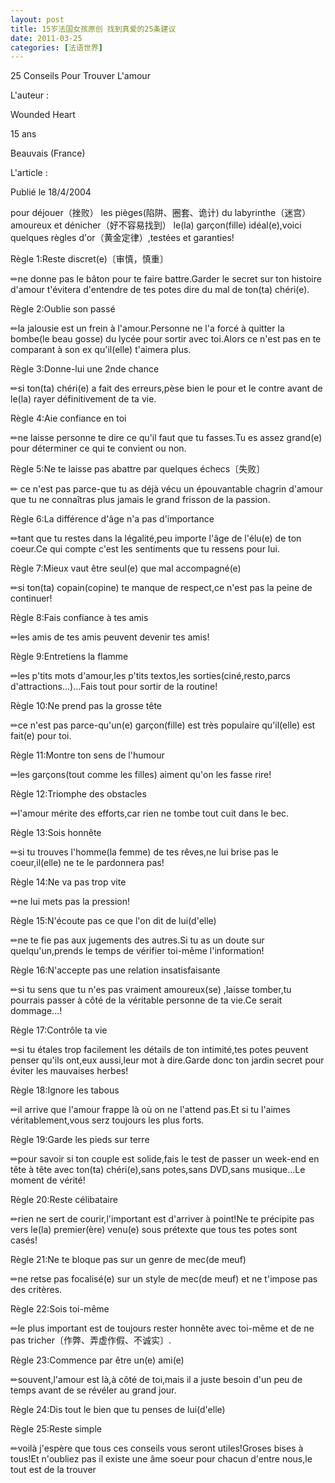 ```yaml
---
layout: post
title: 15岁法国女孩原创 找到真爱的25条建议
date: 2011-03-25
categories: [法语世界]  
---
```


25 Conseils Pour Trouver L'amour



L'auteur :

Wounded Heart

15 ans

Beauvais (France)

L'article :

Publié le 18/4/2004

pour déjouer（挫败） les pièges(陷阱、圈套、诡计) du labyrinthe（迷宫） amoureux et dénicher（好不容易找到） le(la) garçon(fille) idéal(e),voici quelques règles d'or（黄金定律）,testées et garanties!



Règle 1:Reste discret(e)〔审慎，慎重〕

✏ne donne pas le bâton pour te faire battre.Garder le secret sur ton histoire d'amour t'évitera d'entendre de tes potes dire du mal de ton(ta) chéri(e).

Règle 2:Oublie son passé

✏la jalousie est un frein à l'amour.Personne ne l'a forcé à quitter la bombe(le beau gosse) du lycée pour sortir avec toi.Alors ce n'est pas en te comparant à son ex qu'il(elle) t'aimera plus.

Règle 3:Donne-lui une 2nde chance

✏si ton(ta) chéri(e) a fait des erreurs,pèse bien le pour et le contre avant de le(la) rayer définitivement de ta vie.

Règle 4:Aie confiance en toi

✏ne laisse personne te dire ce qu'il faut que tu fasses.Tu es assez grand(e) pour déterminer ce qui te convient ou non.

Règle 5:Ne te laisse pas abattre par quelques échecs〔失败〕

✏ ce n'est pas parce-que tu as déjà vécu un épouvantable chagrin d'amour que tu ne connaîtras plus jamais le grand frisson de la passion.

Règle 6:La différence d'âge n'a pas d'importance

✏tant que tu restes dans la légalité,peu importe l'âge de l'élu(e) de ton coeur.Ce qui compte c'est les sentiments que tu ressens pour lui.

Règle 7:Mieux vaut être seul(e) que mal accompagné(e)

✏si ton(ta) copain(copine) te manque de respect,ce n'est pas la peine de continuer!

Règle 8:Fais confiance à tes amis

✏les amis de tes amis peuvent devenir tes amis!

Règle 9:Entretiens la flamme

✏les p'tits mots d'amour,les p'tits textos,les sorties(ciné,resto,parcs d'attractions...)...Fais tout pour sortir de la routine!

Règle 10:Ne prend pas la grosse tête

✏ce n'est pas parce-qu'un(e) garçon(fille) est très populaire qu'il(elle) est fait(e) pour toi.

Règle 11:Montre ton sens de l'humour

✏les garçons(tout comme les filles) aiment qu'on les fasse rire!

Règle 12:Triomphe des obstacles

✏l'amour mérite des efforts,car rien ne tombe tout cuit dans le bec.

Règle 13:Sois honnête

✏si tu trouves l'homme(la femme) de tes rêves,ne lui brise pas le coeur,il(elle) ne te le pardonnera pas!

Règle 14:Ne va pas trop vite

✏ne lui mets pas la pression!

Règle 15:N'écoute pas ce que l'on dit de lui(d'elle)

✏ne te fie pas aux jugements des autres.Si tu as un doute sur quelqu'un,prends le temps de vérifier toi-même l'information!

Règle 16:N'accepte pas une relation insatisfaisante

✏si tu sens que tu n'es pas vraiment amoureux(se) ,laisse tomber,tu pourrais passer à côté de la véritable personne de ta vie.Ce serait dommage...!

Règle 17:Contrôle ta vie

✏si tu étales trop facilement les détails de ton intimité,tes potes peuvent penser qu'ils ont,eux aussi,leur mot à dire.Garde donc ton jardin secret pour éviter les mauvaises herbes!

Règle 18:Ignore les tabous

✏il arrive que l'amour frappe là où on ne l'attend pas.Et si tu l'aimes véritablement,vous serz toujours les plus forts.

Règle 19:Garde les pieds sur terre

✏pour savoir si ton couple est solide,fais le test de passer un week-end en tête à tête avec ton(ta) chéri(e),sans potes,sans DVD,sans musique...Le moment de vérité!

Règle 20:Reste célibataire

✏rien ne sert de courir,l'important est d'arriver à point!Ne te précipite pas vers le(la) premier(ère) venu(e) sous prétexte que tous tes potes sont casés!

Règle 21:Ne te bloque pas sur un genre de mec(de meuf)

✏ne retse pas focalisé(e) sur un style de mec(de meuf) et ne t'impose pas des critères.

Règle 22:Sois toi-même

✏le plus important est de toujours rester honnête avec toi-même et de ne pas tricher〔作弊、弄虚作假、不诚实〕.

Règle 23:Commence par être un(e) ami(e)

✏souvent,l'amour est là,à côté de toi,mais il a juste besoin d'un peu de temps avant de se révéler au grand jour.

Règle 24:Dis tout le bien que tu penses de lui(d'elle)

Règle 25:Reste simple

✏voilà j'espère que tous ces conseils vous seront utiles!Groses bises à tous!Et n'oubliez pas il existe une âme soeur pour chacun d'entre nous,le tout est de la trouver


